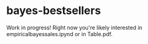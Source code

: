 # bayes-bestsellers

Work in progress! Right now you're likely interested in empiricalbayessales.ipynd or in Table.pdf.
